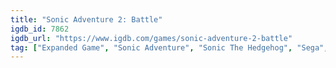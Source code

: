 ```yaml
---
title: "Sonic Adventure 2: Battle"
igdb_id: 7862
igdb_url: "https://www.igdb.com/games/sonic-adventure-2-battle"
tag: ["Expanded Game", "Sonic Adventure", "Sonic The Hedgehog", "Sega", "Sonic Team", "Platform", "Adventure", "Single player", "Multiplayer", "Split screen", "Third person", "Action", "Science fiction"]
---
```

